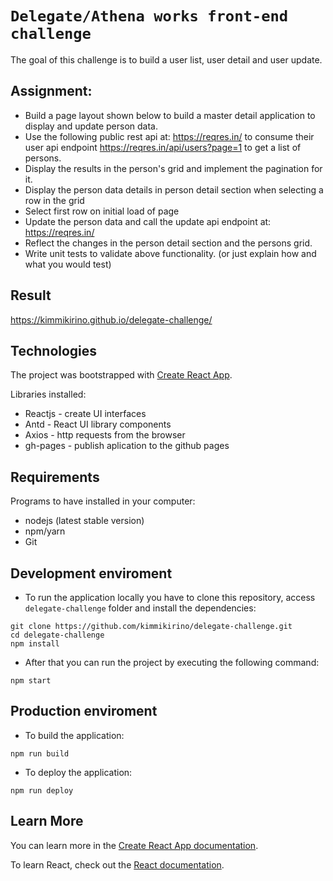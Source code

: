 # `Delegate/Athena works front-end challenge` 

The goal of this challenge is to build a user list, user detail and user update.

## Assignment:

- Build a page layout shown below to build a master detail application to display and
update person data.
- Use the following public rest api at: https://reqres.in/ to consume their user api endpoint
https://reqres.in/api/users?page=1 to get a list of persons.
- Display the results in the person's grid and implement the pagination for it.
- Display the person data details in person detail section when selecting a row in the grid
- Select first row on initial load of page
- Update the person data and call the update api endpoint at: https://reqres.in/
- Reflect the changes in the person detail section and the persons grid.
- Write unit tests to validate above functionality. (or just explain how and what you would
test)

## Result

https://kimmikirino.github.io/delegate-challenge/

## Technologies

The project  was bootstrapped with [Create React App](https://github.com/facebook/create-react-app).

Libraries installed:
- Reactjs - create UI interfaces
- Antd - React UI library components
- Axios - http requests from the browser
- gh-pages - publish aplication to the github pages

## Requirements

Programs to have installed in your computer:

- nodejs (latest stable version)
- npm/yarn
- Git

## Development enviroment

- To run the application locally you have to clone this repository, access `delegate-challenge` folder and install the dependencies:

```shell
git clone https://github.com/kimmikirino/delegate-challenge.git
cd delegate-challenge
npm install
```

- After that you can run the project by executing the following command:

```
npm start
```

## Production enviroment

- To build the application:

```
npm run build
```

- To deploy the application:

```
npm run deploy
```

## Learn More

You can learn more in the [Create React App documentation](https://facebook.github.io/create-react-app/docs/getting-started).

To learn React, check out the [React documentation](https://reactjs.org/).

